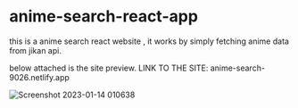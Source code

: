 # anime-search-react-app

this is a anime search react website , it works by simply fetching anime data from jikan api.


below attached is the site preview.  LINK TO THE SITE: anime-search-9026.netlify.app



![Screenshot 2023-01-14 010638](https://user-images.githubusercontent.com/91087103/212407440-03af9e86-0d36-45d5-9c00-afa8034ba5d3.png)
